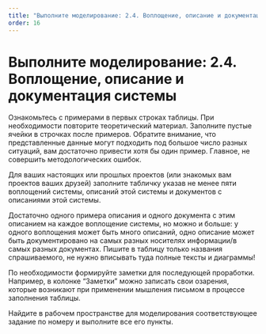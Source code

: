 ```yaml
---
title: "Выполните моделирование: 2.4. Воплощение, описание и документация системы"
order: 16
---
```


# Выполните моделирование: 2.4. Воплощение, описание и документация системы

Ознакомьтесь с примерами в первых строках таблицы. При необходимости повторите теоретический материал. Заполните пустые ячейки в строчках после примеров. Обратите внимание, что представленные данные могут подходить под большое число разных ситуаций, вам достаточно привести хотя бы один пример. Главное, не совершить методологических ошибок.

Для ваших настоящих или прошлых проектов (или знакомых вам проектов ваших друзей) заполните табличку указав не менее пяти воплощений системы, описаний этой системы и документов с описаниями этой системы.

Достаточно одного примера описания и одного документа с этим описанием на каждое воплощение системы, но можно и больше: у одного воплощения может быть много описаний, одно описание может быть документировано на самых разных носителях информации/в самых разных документах. Пишите в таблицу только названия спрашиваемого, не нужно вписывать туда полные тексты и диаграммы!

По необходимости формируйте заметки для последующей проработки. Например, в колонке “Заметки” можно записать свои озарения, которые возникают при применении мышления письмом в процессе заполнения таблицы.

Найдите в рабочем пространстве для моделирования соответствующее задание по номеру и выполните все его пункты.

